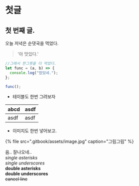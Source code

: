 # 첫글

## 첫 번째 글.

오늘 저녁은 순댓국을 먹었다.

> '아 맛있다.'

```javascript
//그래서 한그릇을 더 먹었다.
let func = (a, b) => {
  console.log("맜있네.");
};

func();
```

* 테이블도 한번 그려보자

| abcd | asdf |
| :--- | :--- |
| asdf | asdf |

* 이미지도 한번 넣어보고.

{% file src=".gitbook/assets/image.jpg" caption="그림그림" %}

음.. 잘나오네..  
_single asterisks_  
_single underscores_  
**double asterisks**  
**double underscores**  
~~cancel line~~

